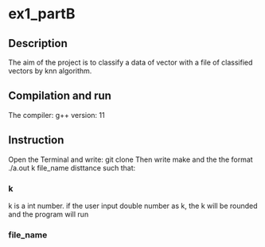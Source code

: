 # ex1_partB

## Description
The aim of the project is to classify a data of vector with a file of classified vectors by knn algorithm.

## Compilation and run
The compiler: g++
version: 11

## Instruction
Open the Terminal and write: git clone 
Then write make and the the format ./a.out k file_name disttance
such that:
### k
k is a int number.
if the user input double number as k, the k will be rounded and the program will run
### file_name


